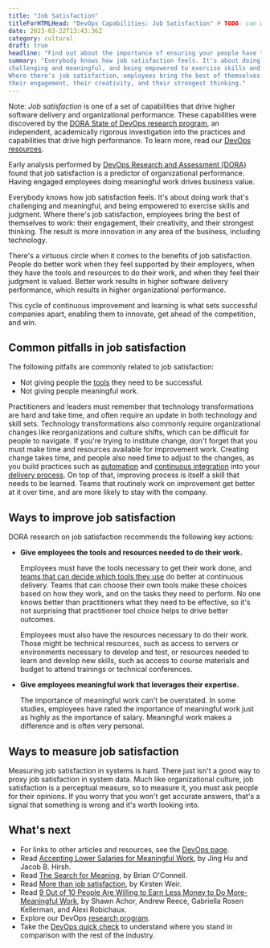 ```yaml
---
title: "Job Satisfaction"
titleForHTMLHead: "DevOps Capabilities: Job Satisfaction" # TODO: can we DRY this out?
date: 2023-03-22T13:43:36Z
category: cultural
draft: true
headline: "Find out about the importance of ensuring your people have the tools and resources to do their job, and of making good use of their skills and abilities."
summary: "Everybody knows how job satisfaction feels. It's about doing work that's
challenging and meaningful, and being empowered to exercise skills and judgment.
Where there's job satisfaction, employees bring the best of themselves to work:
their engagement, their creativity, and their strongest thinking."
---
```


<!-- # DevOps culture: Job satisfaction -->

<!-- TODO: Add NOTE banner to the below section -->

Note: *Job satisfaction* is one of a set of capabilities that drive higher
software delivery and organizational performance. These capabilities were
discovered by the
[DORA State of DevOps research program](/),
an independent, academically rigorous investigation into the practices and
capabilities that drive high performance. To learn more, read our
[DevOps resources](https://cloud.google.com/devops).

Early analysis performed by
[DevOps Research and Assessment (DORA)](https://cloud.google.com/devops)
found that job satisfaction is a predictor of organizational
performance. Having engaged employees doing meaningful work drives business
value.

Everybody knows how job satisfaction feels. It's about doing work that's
challenging and meaningful, and being empowered to exercise skills and judgment.
Where there's job satisfaction, employees bring the best of themselves to work:
their engagement, their creativity, and their strongest thinking. The result is
more innovation in any area of the business, including technology.

There's a virtuous circle when it comes to the benefits of job
satisfaction. People do better work when they feel supported by their employers,
when they have the tools and resources to do their work, and when they feel
their judgment is valued. Better work results in higher software delivery
performance, which results in higher organizational performance.

This cycle of continuous improvement and learning is what sets successful
companies apart, enabling them to innovate, get ahead of the competition, and
win.

## Common pitfalls in job satisfaction

The following pitfalls are commonly related to job satisfaction:

- Not giving people the [tools](/devops-capabilities/teams-empowered-to-choose-tools) they need to be successful.
- Not giving people meaningful work.

Practitioners and leaders must remember that technology transformations are
hard and take time, and often require an update in both technology and skill
sets. Technology transformations also commonly require organizational changes
like reorganizations and culture shifts, which can be difficult for people to
navigate. If you're trying to institute change, don't forget that you must make
time and resources available for improvement work. Creating change takes time,
and people also need time to adjust to the changes, as you build practices such
as
[automation](/devops-capabilities/test-automation)
and
[continuous integration](/devops-capabilities/continuous-integration)
into your
[delivery process](/devops-capabilities/deployment-automation).
On top of that, improving process is itself a skill that needs to be learned.
Teams that routinely work on improvement get better at it over time, and are
more likely to stay with the company.

## Ways to improve job satisfaction

DORA research on job satisfaction recommends the following key actions:

-   **Give employees the tools and resources needed to do their work.**

    Employees must have the tools necessary to get their work done, and
    [teams that can decide which tools they use](/devops-capabilities/teams-empowered-to-choose-tools)
    do better at continuous delivery. Teams that can choose their own tools
    make these choices based on how they work, and on the tasks they need to
    perform. No one knows better than practitioners what they need to be
    effective, so it's not surprising that practitioner tool choice helps to
    drive better outcomes.

    Employees must also have the resources necessary to do their work. Those
    might be technical resources, such as access to servers or environments
    necessary to develop and test, or resources needed to learn and develop new
    skills, such as access to course materials and budget to attend trainings
    or technical conferences.

-   **Give employees meaningful work that leverages their expertise.**

    The importance of meaningful work can't be overstated. In some
    studies, employees have rated the importance of meaningful work
    just as highly as the importance of salary. Meaningful work makes a
    difference and is often very personal.

## Ways to measure job satisfaction

Measuring job satisfaction in systems is hard. There just isn't a good way to
proxy job satisfaction in system data. Much like organizational culture, job
satisfaction is a perceptual measure, so to measure it, you must ask people for
their opinions. If you worry that you won't get accurate answers, that's a
signal that something is wrong and it's worth looking into.

## What's next

-   For links to other articles and resources, see the
    [DevOps page](https://cloud.google.com/devops).
-   Read [Accepting Lower Salaries for Meaningful Work](https://www.frontiersin.org/articles/10.3389/fpsyg.2017.01649/full), by
    Jing Hu and Jacob B. Hirsh.
-   Read [The Search for Meaning](https://www.shrm.org/hr-today/news/all-things-work/pages/the-search-for-meaning.aspx), by
    Brian O'Connell.
-   Read [More than job satisfaction](https://www.apa.org/monitor/2013/12/job-satisfaction), by
    Kirsten Weir.
-   Read [9 Out of 10 People Are Willing to Earn Less Money to Do More-Meaningful Work](https://hbr.org/2018/11/9-out-of-10-people-are-willing-to-earn-less-money-to-do-more-meaningful-work), by
    Shawn Achor, Andrew Reece, Gabriella Rosen Kellerman, and Alexi Robichaux.
-   Explore our DevOps
    [research program](/).
-   Take the
    [DevOps quick check](/quickcheck/)
    to understand where you stand in comparison with the rest of the industry.
